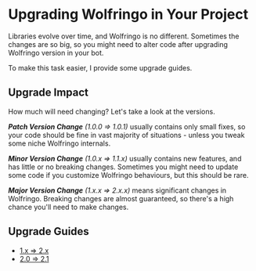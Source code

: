 ﻿---
uid: Upgrading.Introduction
---

# Upgrading Wolfringo in Your Project
Libraries evolve over time, and Wolfringo is no different. Sometimes the changes are so big, so you might need to alter code after upgrading Wolfringo version in your bot.

To make this task easier, I provide some upgrade guides.

## Upgrade Impact
How much will need changing? Let's take a look at the versions.

***Patch Version Change*** *(1.0.0 => 1.0.1)* usually contains only small fixes, so your code should be fine in vast majority of situations - unless you tweak some niche Wolfringo internals.

***Minor Version Change*** *(1.0.x => 1.1.x)* usually contains new features, and has little or no breaking changes. Sometimes you might need to update some code if you customize Wolfringo behaviours, but this should be rare.

***Major Version Change*** *(1.x.x => 2.x.x)* means significant changes in Wolfringo. Breaking changes are almost guaranteed, so there's a high chance you'll need to make changes.

## Upgrade Guides
- [1.x => 2.x](xref:Upgrading.1_x-to-2_x)
- [2.0 => 2.1](xref:Upgrading.2_0-to-2_1)